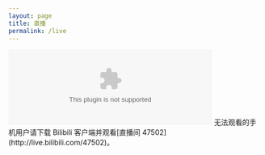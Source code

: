 ```yaml
---
layout: page
title: 直播
permalink: /live
---
```

<embed src="http://static.hdslb.com/live-static/swf/LivePlayerEx_1.swf?room_id=47502&cid=47502&state=LIVE" style="text-align:center; width:80%;">
无法观看的手机用户请下载 Bilibili 客户端并观看[直播间 47502](http://live.bilibili.com/47502)。
